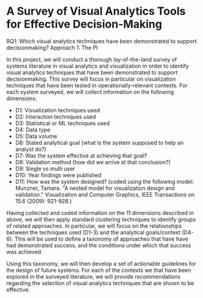 # A Survey of Visual Analytics Tools for Effective Decision-Making

RQ1: Which visual analytics techniques have been demonstrated to support decisionmaking?
Approach 1: The PI 

In this project, we will conduct a thorough lay-of-the-land survey of systems literature in visual analytics and visualization in order to identify visual analytics techniques that have been demonstrated to support decisionmaking. This survey will focus in particular on visualization techniques that have been tested in operationally-relevant contexts. For each system surveyed, we will collect information on the following dimensions:

 - D1: Visualization techniques used
 - D2: Interaction techniques used
 - D3: Statistical or ML techniques used
 - D4: Data type
 - D5: Data volume
 - D6: Stated analytical goal (what is the system supposed to help an analyst do?)
 - D7: Was the system effective at achieving that goal?
 - D8: Validation method (how did we arrive at that conclusion?)
 - D9: Single vs multi user
 - D10: Year findings were published
 - D11: How was the system designed? (coded using the following model: Munzner, Tamara. "A nested model for visualization design and validation." Visualization and Computer Graphics, IEEE Transactions on 15.6 (2009): 921-928.)

Having collected and coded information on the 11 dimensions described in above, we will then apply standard clustering techniques to identify groups of related approaches. In particular, we will focus on the relationships between the techniques used (D1-3) and the analytical goals/context (D4-6). This will be used to define a taxonomy of approaches that have have had demonstrated success, and the conditions under which that success was achieved.

Using this taxonomy, we will then develop a set of actionable guidelines for the design of future systems. For each of the
contexts we that have been explored in the surveyed literature, we will provide recommendations regarding the selection of visual analytics techniques that are shown to be effective.
